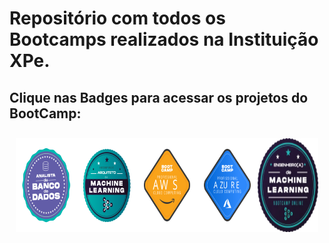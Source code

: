 # Repositório com todos os Bootcamps realizados na Instituição XPe.

## Clique nas Badges para acessar os projetos do  BootCamp:


<div style="display: flex; justify-content: space-between; padding:10px; align-items: center;">
  <a href="https://github.com/Jcnok/Bootcamps_XPe/tree/main/Analista_BD/Projeto01#bootcamp-analista-de-banco-de-dados">
    <img src="imagens\analista_BD.svg" title="Analista de Banco de Dados" width="150" height="150">
  </a>
  <a href="https://github.com/Jcnok/Bootcamps_XPe/tree/main/Arquiteto_ML#este-reposit%C3%B3rio-cont%C3%A9m-todos-os-projetos-realizados-durante-o-bootcamp-de-arquiteto-de-machine-learning">
    <img src="imagens\arquiteto_ML.svg" title="Arquiteto de Machine Learning" width="150" height="150">
  </a> 
  <a href="">
    <img src="imagens\aws_cloud.svg" title="AWS Cloud Computing" width="150" height="150">
  </a> 
  <a href="">
    <img src="imagens\azure_cloud.svg" title="Azure Cloud Computing" width="150" height="150">
  </a> 
  <a href="https://github.com/Jcnok/Bootcamps_XPe/tree/main/Analista_BD/Projeto01#bootcamp-analista-de-banco-de-dados">
    <img src="imagens\eng_ML2.svg" title="Engenheiro de Machine Learning" width="150" height="150">
  </a>
</div>



        
                   
